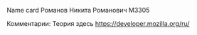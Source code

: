 Name card
Романов Никита Романович
M3305

Комментарии:
Теория здесь https://developer.mozilla.org/ru/
